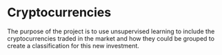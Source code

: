 # Cryptocurrencies
The purpose of the project is to use unsupervised learning to include the cryptocurrencies traded in the market and how they could be grouped 
to create a classification for this new investment.
